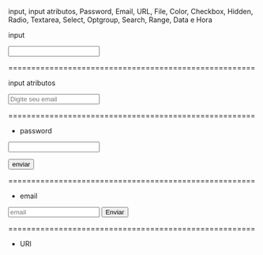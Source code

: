 input, input atributos, Password, Email, URL, File, Color, Checkbox,
Hidden, Radio, Textarea, Select, Optgroup, Search,
Range, Data e Hora

input

<!--

<input>

- Um dos mais usados em formulários
- Aceita os mais diversos tipo de dados
- Um dos mais poderosos e complexos
- Elevado número de combinações

Atributos

- Type ==> date, email, file, password...
- name
- id

-->

<input type="password" />

======================================================

input atributos

<!--

   <input> Atributos comuns

     - autocomplete // vai buscar no navegador algum tipo de dado usado recente e completar para mim.

     - autofocus //  só usa um por página

     - disables // vai desabilitar um campo para mim

     - readonly // é semelhante ao disabled, só muda o aspecto dele (quase todos)

     - value // vai colocar algum valor para mim

     - form // serve para linkar o input com algum formulário  (quase todos)

     - name //

     - required // significa que é obrigatório, tem que colocar valores (quase todos)

     - placeholder // vai servir para campos específicos, campo de :(password, search, tel, text, url) (quase todos)

     <form id="meu-form"></form>

     <input name="email" type="text" form="meu-form" />

 -->

<input type="email" placeholder="Digite seu email" />

======================================================

- password

<!--

  <input type="password" />

- coloca uma senha de maneira segura
- Esconde o que está sendo digitado no
campo
- o estilo da apresentação do campo, depende do User Agent

# Atributos

- minlength / maxlength
   * O número mínimo e/ou máximo de caracteres para este campo

- size
   * o número aceitável de caracteres que esse campo deverá conter

 pattern
    * Expressão regular para validar o que está sendo digitado no campo

    * Altamente recomendado o uso de um padrão de segurança alta de senhas

    * exemplos: queremos que a senha contenha caracteres hexadecimais com o limite de no mínimo 4 e no maxímo 8 caracteres
         * pattern="[0-9a-fA-F] {4,8}"

- placeholder
    * Mostra um exemplo de texto a ser digitado no campo

    - readonly / disabled
         * Atributo booleano indicando se o campo está habilitado ou não

- required
    * o campo será obrigatório

    - inputmode
       * poderá alterar o uso do teclado em smartphones
       * exemplo: queremos que o cliente só adicione números
          * inputmode="numeric"

- autocomplete:
     * on: permite a sugestão de: new-password ou current-password
     * off: desabilita a opção de autocompletar
     *  new-password: o navegador poderá sugerir uma nova senha

-->

<form action="">
  <input type="text" required />

<button type="submit">enviar</button>

</form>

======================================================

- email

<!--
 <input type="email" />

- Espera que o usuário digite um email
- Irá validar se o valor digitado é um email


# Atributos

- placeholder
- readonly / disabled

tem  varios outros atributos  para ser usado
* pesquisar no MDN-->

<form action="">
  <input type="email" placeholder="email" readonly />
  <button>Enviar</button>
</form>

======================================================

- URl
